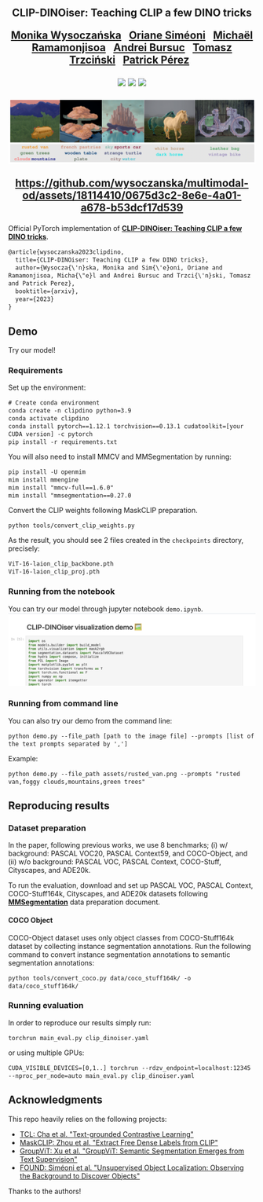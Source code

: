 <div align="center">
<h2>
CLIP-DINOiser: Teaching CLIP a few DINO tricks<br>
<p></p>

<p></p>

<a href="https://wysoczanska.github.io/">Monika Wysoczańska</a>&ensp;
<a href="https://osimeoni.github.io/">Oriane Siméoni</a>&ensp;
<a href="https://michaelramamonjisoa.github.io/">Michaël Ramamonjisoa</a>&ensp;
<a href="https://abursuc.github.io/">Andrei Bursuc</a>&ensp;
<a href="http://staff.ii.pw.edu.pl/~ttrzcins/">Tomasz Trzciński</a>&ensp;
<a href="https://ptrckprz.github.io/">Patrick Pérez</a>&ensp;


<p></p>
<a href="https://arxiv.org/pdf/2309.14289.pdf"><img
src="https://img.shields.io/badge/-Paper-blue.svg?colorA=333&logo=arxiv" height=35em></a>
<a href="https://wysoczanska.github.io"><img 
src="https://img.shields.io/badge/-Webpage-blue.svg?colorA=333&logo=html5" height=35em></a>
<a href="https://wysoczanska.github.io"><img 
src="https://img.shields.io/badge/-Demo-blue.svg?colorA=333&logo=googlecolab" height=35em></a>
<p></p>

![teaser.png](./assets/teaser.png)

https://github.com/wysoczanska/multimodal-od/assets/18114410/0675d3c2-8e6e-4a01-a678-b53dcf17d539
</h2>
</div>

Official PyTorch implementation of [**CLIP-DINOiser: Teaching CLIP a few DINO tricks**]().

```
@article{wysoczanska2023clipdino,
  title={CLIP-DINOiser: Teaching CLIP a few DINO tricks},
  author={Wysocza{\'n}ska, Monika and Sim{\'e}oni, Oriane and Ramamonjisoa, Micha{\"e}l and Andrei Bursuc and Trzci{\'n}ski, Tomasz and Patrick Perez},
  booktitle={arxiv},
  year={2023}
}
```

## Demo
Try our model! 
### Requirements
Set up the environment:
```
# Create conda environment
conda create -n clipdino python=3.9
conda activate clipdino
conda install pytorch==1.12.1 torchvision==0.13.1 cudatoolkit=[your CUDA version] -c pytorch
pip install -r requirements.txt
```

You will also need to install MMCV and MMSegmentation by running:

```
pip install -U openmim
mim install mmengine    
mim install "mmcv-full==1.6.0"
mim install "mmsegmentation==0.27.0
```

Convert the CLIP weights following MaskCLIP preparation.

```
python tools/convert_clip_weights.py
```
As the result, you should see 2 files created in the ```checkpoints``` directory, precisely:
```
ViT-16-laion_clip_backbone.pth
ViT-16-laion_clip_proj.pth
```
### Running from the notebook
You can try our model through jupyter notebook ```demo.ipynb```.
![img.png](assets/demo.png)


### Running from command line
You can also try our demo from the command line:

```
python demo.py --file_path [path to the image file] --prompts [list of the text prompts separated by ',']
```

Example:
```
python demo.py --file_path assets/rusted_van.png --prompts "rusted van,foggy clouds,mountains,green trees" 
```

## Reproducing results

### Dataset preparation
In the paper, following previous works, we use 8 benchmarks; (i) w/ background: PASCAL VOC20, PASCAL Context59, and COCO-Object, and (ii) w/o background: PASCAL VOC, PASCAL Context, COCO-Stuff, Cityscapes, and ADE20k.

To run the evaluation, download and set up PASCAL VOC, PASCAL Context, COCO-Stuff164k, Cityscapes, and ADE20k datasets following [**MMSegmentation**](https://mmsegmentation.readthedocs.io/en/latest/user_guides/2_dataset_prepare.html) data preparation document.

#### COCO Object
COCO-Object dataset uses only object classes from COCO-Stuff164k dataset by collecting instance segmentation annotations. Run the following command to convert instance segmentation annotations to semantic segmentation annotations:

```
python tools/convert_coco.py data/coco_stuff164k/ -o data/coco_stuff164k/

```
### Running evaluation

In order to reproduce our results simply run:

```
torchrun main_eval.py clip_dinoiser.yaml
```

or using multiple GPUs:

```
CUDA_VISIBLE_DEVICES=[0,1..] torchrun --rdzv_endpoint=localhost:12345 --nproc_per_node=auto main_eval.py clip_dinoiser.yaml
```

## Acknowledgments
This repo heavily relies on the following projects: 
- [TCL: Cha et al. "Text-grounded Contrastive Learning"](https://github.com/kakaobrain/tcl/)
- [MaskCLIP: Zhou et al. "Extract Free Dense Labels from CLIP"](https://github.com/chongzhou96/MaskCLIP/)
- [GroupViT: Xu et al. "GroupViT: Semantic Segmentation Emerges from Text Supervision"](https://github.com/NVlabs/GroupViT/)
- [FOUND: Siméoni et al. "Unsupervised Object Localization: Observing the Background to Discover Objects"](https://github.com/valeoai/FOUND)

Thanks to the authors!
